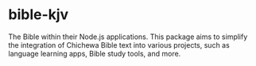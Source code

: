 # bible-kjv
The Bible within their Node.js applications. This package aims to simplify the integration of Chichewa Bible text into various projects, such as language learning apps, Bible study tools, and more.
